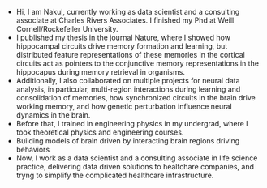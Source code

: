 - Hi, I am Nakul, currently working as data scientist and a consulting associate at Charles Rivers Associates. I finished my Phd at Weill Cornell/Rockefeller University.
- I published my thesis in the journal Nature, where I showed how hippocampal circuits drive memory formation and learning, but distributed feature representations of these memories in the cortical circuits act as pointers to the conjunctive memory representations in the hippocapus during memory retrieval in organisms. 
- Additionally, I also collaborated on multiple projects for neural data analysis, in particular, multi-region interactions during learning and consolidation of memories, how synchronized circuits in the brain drive working memory, and how genetic perturbation influence neural dynamics in the brain.
- Before that, I trained in engineering physics in my undergrad, where I took theoretical physics and engineering courses.
- Building models of brain driven by interacting brain regions driving behaviors 
- Now, I work as a data scientist and a consulting associate in life science practice, delivering data driven solutions to healtchare companies, and tryng to simplify the complicated healthcare infrastructure. 


<!---
nyadav147/nyadav147 is a ✨ special ✨ repository because its `README.md` (this file) appears on your GitHub profile.
You can click the Preview link to take a look at your changes.
--->
